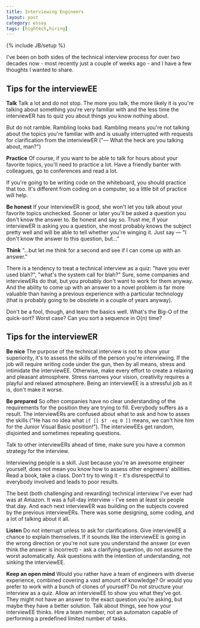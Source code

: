 ```yaml
---
title: Interviewing Engineers
layout: post
category: essay
tags: [hightech,hiring]
---
```

{% include JB/setup %}

I've been on both sides of the technical interview process for over two decades now - most recently just a couple of weeks ago - and I have a few thoughts I wanted to share.

## Tips for the interviewEE

**Talk** Talk a lot and do not stop. The more you talk, the more likely it is you're talking about something you're very familiar with and the less time the interviewER has to quiz you about things you know nothing about.

But do not ramble. Rambling looks bad. Rambling means you're not talking about the topics you're familiar with and is usually interrupted with requests for clarification from the interiviewER ("— What the heck are you talking about, man?")

**Practice** Of course, if you want to be able to talk for hours about your favorite topics, you'll need to practice a lot. Have a friendly banter with colleagues, go to conferences and read a lot.

If you're going to be writing code on the whiteboard, you should practice that too. It's different from coding on a computer, so a little bit of practice will help.

**Be honest** If your interviewER is good, she won't let you talk about your favorite topics unchecked. Sooner or later you'll be asked a question you don't know the answer to. Be honest and say so. Trust me, if your interviewER is asking you a question, she most probably knows the subject pretty well and will be able to tell whether you're winging it. Just say — "I don't know the answer to this question, but…"

**Think** "…but let me think for a second and see if I can come up with an answer."

There is a tendency to treat a technical interview as a quiz: "have you ever used blah?", "what's the system call for blah?" Sure, some companies and interviewERs do that, but you probably don't want to work for them anyway. And the ability to come up with an answer to a novel problem is far more valuable than having a previous experience with a particular technology (that is probably going to be obsolete in a couple of years anyway).

Don't be a fool, though, and learn the basics well. What's the Big-O of the quick-sort? Worst case? Can you sort a sequence in O(n) time?

## Tips for the interviewER

**Be nice** The purpose of the technical interview is not to show your superiority, it's to assess the skills of the person you're interviewing. If the job will require writing code under the gun, then by all means, stress and intimidate the interviewEE. Otherwise, make every effort to create a relaxing and pleasant atmosphere. Stress narrows your vision, creativity requires a playful and relaxed atmosphere. Being an interviewEE is a stressful job as it is, don't make it worse.

**Be prepared** So often companies have no clear understanding of the requirements for the position they are trying to fill. Everybody suffers as a result. The interviewERs are confused about what to ask and how to asses the skills ("He has no idea what `if [[ $? -eq 0 ]]` means, we can't hire him for the Junior Visual Basic position!"). The interviewEEs get random, disjointed and sometimes repeating questions.

Talk to other interviewERs ahead of time, make sure you have a common strategy for the interview.

Interviewing people is a skill. Just because you're an awesome engineer yourself, does not mean you know how to assess other engineers' abilities. Read a book, take a class. Don't try to wing it - it's disrespectful to everybody involved and leads to poor results.

The best (both challenging and rewarding) technical interview I've ever had was at Amazon. It was a full-day interview - I've seen at least six people that day. And each next interviewER was building on the subjects covered by the previous interviewERs. There was some designing, some coding, and a lot of talking about it all.

**Listen** Do not interrupt unless to ask for clarifications. Give interviewEE a chance to explain themselves. If it sounds like the interviewEE is going in the wrong direction or you're not sure you understand the answer (or even think the answer is incorrect) - ask a clarifying question, do not assume the worst automatically. Ask questions with the intention of understanding, not sinking the interviewEE.

**Keep an open mind** Would you rather have a team of engineers with diverse experience, combined covering a vast amount of knowledge? Or would you prefer to work with a bunch of clones of yourself? Do not structure your interview as a quiz. Allow an interviewEE to show you what they've got. They might not have an answer to the exact question you're asking, but maybe they have a better solution. Talk about things, see how your interviewEE thinks. Hire a team member, not an automaton capable of performing a predefined limited number of tasks.
